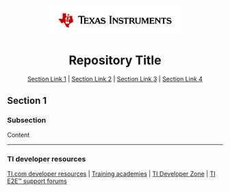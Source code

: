 <div align="center">

<picture>
  <source media="(prefers-color-scheme: dark)" srcset="./TI-Logo-White.svg" width="300">
  <img alt="Texas Instruments Logo" src="./TI-Logo-Color.svg" width="300">
</picture>

# Repository Title

[Section Link 1](#introduction) | [Section Link 2](#features) | [Section Link 3](#overview) | [Section Link 4](#overview)

</div>

## Section 1
### Subsection
Content

---
### TI developer resources
[TI.com developer resources](https://www.ti.com/design-development/software-development.html) | [Training academies](https://www.ti.com/tool/download/MSPM0-ACADEMY/1.00.00) | [TI Developer Zone](https://dev.ti.com) | [TI E2E™ support forums](https://e2e.ti.com)
